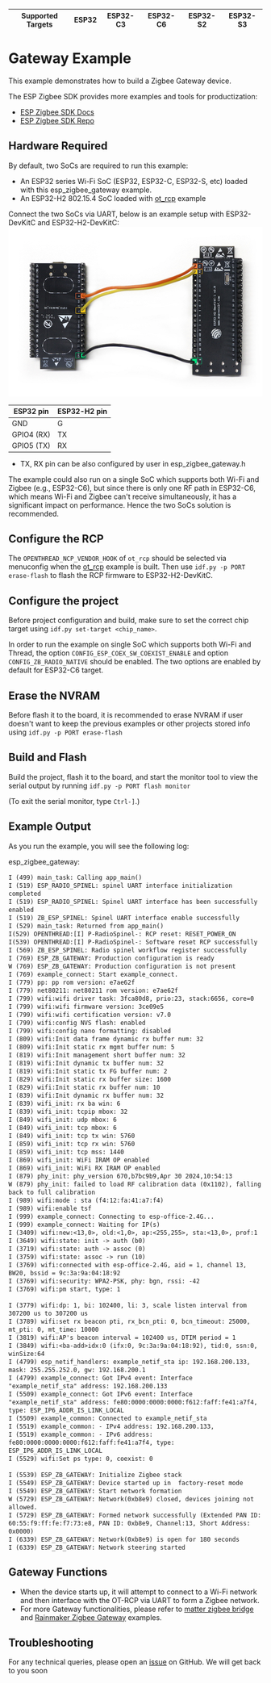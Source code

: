 | Supported Targets | ESP32 | ESP32-C3 | ESP32-C6 | ESP32-S2 | ESP32-S3 |
| ----------------- | ----- | -------- | -------- | -------- | -------- |

# Gateway Example

This example demonstrates how to build a Zigbee Gateway device.

The ESP Zigbee SDK provides more examples and tools for productization:
* [ESP Zigbee SDK Docs](https://docs.espressif.com/projects/esp-zigbee-sdk)
* [ESP Zigbee SDK Repo](https://github.com/espressif/esp-zigbee-sdk)

## Hardware Required

By default, two SoCs are required to run this example:
* An ESP32 series Wi-Fi SoC (ESP32, ESP32-C, ESP32-S, etc) loaded with this esp_zigbee_gateway example.
* An ESP32-H2 802.15.4 SoC loaded with [ot_rcp](../../openthread/ot_rcp/) example

Connect the two SoCs via UART, below is an example setup with ESP32-DevKitC and ESP32-H2-DevKitC:
![Zigbee_gateway](../../openthread/ot_br/image/thread-border-router-esp32-esp32h2.jpg)

ESP32 pin     | ESP32-H2 pin
------------- |-------------
   GND        |    G
   GPIO4 (RX) |    TX
   GPIO5 (TX) |    RX

* TX, RX pin can be also configured by user in esp_zigbee_gateway.h

The example could also run on a single SoC which supports both Wi-Fi and Zigbee (e.g., ESP32-C6), but since there is only one RF path in ESP32-C6, which means Wi-Fi and Zigbee can't receive simultaneously, it has a significant impact on performance. Hence the two SoCs solution is recommended.

## Configure the RCP

The `OPENTHREAD_NCP_VENDOR_HOOK` of `ot_rcp` should be selected via menuconfig when the [ot_rcp](../../openthread/ot_rcp/) example is built. Then use `idf.py -p PORT erase-flash` to flash the RCP firmware to ESP32-H2-DevKitC.

## Configure the project

Before project configuration and build, make sure to set the correct chip target using `idf.py set-target <chip_name>`.

In order to run the example on single SoC which supports both Wi-Fi and Thread, the option `CONFIG_ESP_COEX_SW_COEXIST_ENABLE` and option `CONFIG_ZB_RADIO_NATIVE` should be enabled. The two options are enabled by default for ESP32-C6 target.

## Erase the NVRAM 

Before flash it to the board, it is recommended to erase NVRAM if user doesn't want to keep the previous examples or other projects stored info using `idf.py -p PORT erase-flash`

## Build and Flash

Build the project, flash it to the board, and start the monitor tool to view the serial output by running `idf.py -p PORT flash monitor`

(To exit the serial monitor, type ``Ctrl-]``.)

## Example Output

As you run the example, you will see the following log:

esp_zigbee_gateway:
```
I (499) main_task: Calling app_main()
I (519) ESP_RADIO_SPINEL: spinel UART interface initialization completed
I (519) ESP_RADIO_SPINEL: Spinel UART interface has been successfully enabled
I (519) ZB_ESP_SPINEL: Spinel UART interface enable successfully
I (529) main_task: Returned from app_main()
I(529) OPENTHREAD:[I] P-RadioSpinel-: RCP reset: RESET_POWER_ON
I(539) OPENTHREAD:[I] P-RadioSpinel-: Software reset RCP successfully
I (569) ZB_ESP_SPINEL: Radio spinel workflow register successfully
I (769) ESP_ZB_GATEWAY: Production configuration is ready
W (769) ESP_ZB_GATEWAY: Production configuration is not present
I (769) example_connect: Start example_connect.
I (779) pp: pp rom version: e7ae62f
I (779) net80211: net80211 rom version: e7ae62f
I (799) wifi:wifi driver task: 3fca80d8, prio:23, stack:6656, core=0
I (799) wifi:wifi firmware version: 3ce09e5
I (799) wifi:wifi certification version: v7.0
I (799) wifi:config NVS flash: enabled
I (799) wifi:config nano formatting: disabled
I (809) wifi:Init data frame dynamic rx buffer num: 32
I (809) wifi:Init static rx mgmt buffer num: 5
I (819) wifi:Init management short buffer num: 32
I (819) wifi:Init dynamic tx buffer num: 32
I (819) wifi:Init static tx FG buffer num: 2
I (829) wifi:Init static rx buffer size: 1600
I (829) wifi:Init static rx buffer num: 10
I (839) wifi:Init dynamic rx buffer num: 32
I (839) wifi_init: rx ba win: 6
I (839) wifi_init: tcpip mbox: 32
I (849) wifi_init: udp mbox: 6
I (849) wifi_init: tcp mbox: 6
I (849) wifi_init: tcp tx win: 5760
I (859) wifi_init: tcp rx win: 5760
I (859) wifi_init: tcp mss: 1440
I (869) wifi_init: WiFi IRAM OP enabled
I (869) wifi_init: WiFi RX IRAM OP enabled
I (879) phy_init: phy_version 670,b7bc9b9,Apr 30 2024,10:54:13
W (879) phy_init: failed to load RF calibration data (0x1102), falling back to full calibration
I (989) wifi:mode : sta (f4:12:fa:41:a7:f4)
I (989) wifi:enable tsf
I (999) example_connect: Connecting to esp-office-2.4G...
I (999) example_connect: Waiting for IP(s)
I (3409) wifi:new:<13,0>, old:<1,0>, ap:<255,255>, sta:<13,0>, prof:1
I (3649) wifi:state: init -> auth (b0)
I (3719) wifi:state: auth -> assoc (0)
I (3759) wifi:state: assoc -> run (10)
I (3769) wifi:connected with esp-office-2.4G, aid = 1, channel 13, BW20, bssid = 9c:3a:9a:04:18:92
I (3769) wifi:security: WPA2-PSK, phy: bgn, rssi: -42
I (3769) wifi:pm start, type: 1

I (3779) wifi:dp: 1, bi: 102400, li: 3, scale listen interval from 307200 us to 307200 us
I (3789) wifi:set rx beacon pti, rx_bcn_pti: 0, bcn_timeout: 25000, mt_pti: 0, mt_time: 10000
I (3819) wifi:AP's beacon interval = 102400 us, DTIM period = 1
I (3849) wifi:<ba-add>idx:0 (ifx:0, 9c:3a:9a:04:18:92), tid:0, ssn:0, winSize:64
I (4799) esp_netif_handlers: example_netif_sta ip: 192.168.200.133, mask: 255.255.252.0, gw: 192.168.200.1
I (4799) example_connect: Got IPv4 event: Interface "example_netif_sta" address: 192.168.200.133
I (5509) example_connect: Got IPv6 event: Interface "example_netif_sta" address: fe80:0000:0000:0000:f612:faff:fe41:a7f4, type: ESP_IP6_ADDR_IS_LINK_LOCAL
I (5509) example_common: Connected to example_netif_sta
I (5519) example_common: - IPv4 address: 192.168.200.133,
I (5519) example_common: - IPv6 address: fe80:0000:0000:0000:f612:faff:fe41:a7f4, type: ESP_IP6_ADDR_IS_LINK_LOCAL
I (5529) wifi:Set ps type: 0, coexist: 0

I (5539) ESP_ZB_GATEWAY: Initialize Zigbee stack
I (5549) ESP_ZB_GATEWAY: Device started up in  factory-reset mode
I (5549) ESP_ZB_GATEWAY: Start network formation
W (5729) ESP_ZB_GATEWAY: Network(0xb8e9) closed, devices joining not allowed.
I (5729) ESP_ZB_GATEWAY: Formed network successfully (Extended PAN ID: 60:55:f9:ff:fe:f7:73:e8, PAN ID: 0xb8e9, Channel:13, Short Address: 0x0000)
I (6339) ESP_ZB_GATEWAY: Network(0xb8e9) is open for 180 seconds
I (6339) ESP_ZB_GATEWAY: Network steering started
```

## Gateway Functions

 * When the device starts up, it will attempt to connect to a Wi-Fi network and then interface with the OT-RCP via UART to form a Zigbee network.
 * For more Gateway functionalities, please refer to [matter zigbee bridge](https://github.com/espressif/esp-matter/tree/main/examples/bridge_apps/zigbee_bridge/) and [Rainmaker Zigbee Gateway](https://github.com/espressif/esp-rainmaker/tree/master/examples/zigbee_gateway) examples.

## Troubleshooting

For any technical queries, please open an [issue](https://github.com/espressif/esp-idf/issues) on GitHub. We will get back to you soon
